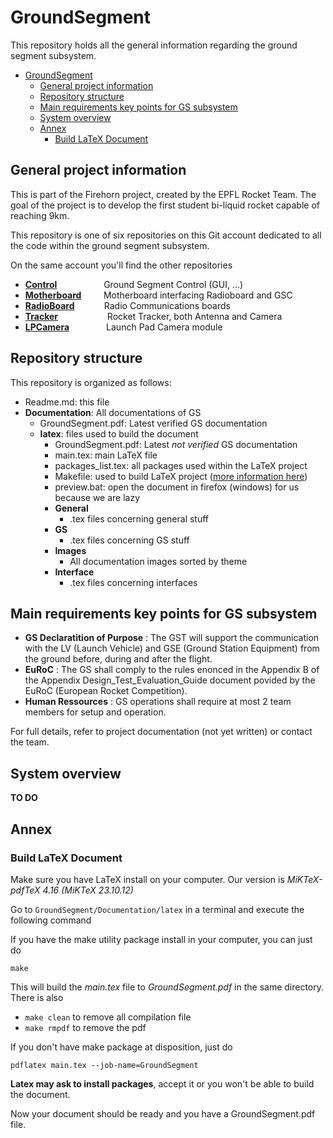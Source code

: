 # GroundSegment
This repository holds all the general information regarding the ground segment subsystem. 

- [GroundSegment](#groundsegment)
  - [General project information](#general-project-information)
  - [Repository structure](#repository-structure)
  - [Main requirements key points for GS subsystem](#main-requirements-key-points-for-gs-subsystem)
  - [System overview](#system-overview)
  - [Annex](#annex)
    - [Build LaTeX Document](#build-latex-document)

## General project information
This is part of the Firehorn project, created by the EPFL Rocket Team. The goal of the project is to develop the first student bi-liquid rocket capable of reaching 9km.

This repository is one of six repositories on this Git account dedicated to all the code within the ground segment subsystem. 

On the same account you'll find the other repositories
- [**Control**](https://github.com/LaGSdeKarlHeinz/LPCamera) &nbsp;&nbsp;&nbsp;&nbsp;&nbsp;&nbsp;&nbsp;&nbsp;&nbsp;&nbsp;&nbsp;&nbsp;&nbsp;&nbsp;&nbsp;&nbsp;&nbsp;&nbsp;Ground Segment Control (GUI, ...) 
- [**Motherboard**](https://github.com/LaGSdeKarlHeinz/Motherboard) &nbsp;&nbsp;&nbsp;&nbsp;&nbsp;&nbsp;&nbsp;&nbsp;Motherboard interfacing Radioboard and GSC
- [**RadioBoard**](https://github.com/LaGSdeKarlHeinz/Radioboard) &nbsp;&nbsp;&nbsp;&nbsp;&nbsp;&nbsp;&nbsp;&nbsp;&nbsp;&nbsp;&nbsp;Radio Communications boards
- [**Tracker**](https://github.com/LaGSdeKarlHeinz/Tracker) &nbsp;&nbsp;&nbsp;&nbsp;&nbsp;&nbsp;&nbsp;&nbsp;&nbsp;&nbsp;&nbsp;&nbsp;&nbsp;&nbsp;&nbsp;&nbsp;&nbsp;&nbsp;&nbsp;Rocket Tracker, both Antenna and Camera
- [**LPCamera**](https://github.com/LaGSdeKarlHeinz/LPCamera) &nbsp;&nbsp;&nbsp;&nbsp;&nbsp;&nbsp;&nbsp;&nbsp;&nbsp;&nbsp;&nbsp;&nbsp;&nbsp;&nbsp;Launch Pad Camera module


## Repository structure

This repository is organized as follows:

- Readme.md: this file
- **Documentation**: All documentations of GS
  - GroundSegment.pdf: Latest verified GS documentation
  - **latex**: files used to build the document
    - GroundSegment.pdf: Latest *not verified* GS documentation
    - main.tex: main LaTeX file
    - packages_list.tex: all packages used within the LaTeX project
    - Makefile: used to build LaTeX project ([more information here](#build-latex-document))
    - preview.bat: open the document in firefox (windows) for us because we are lazy
    - **General**
      - .tex files concerning general stuff
    - **GS**
      - .tex files concerning GS stuff
    - **Images**
      - All documentation images sorted by theme
    - **Interface**
      - .tex files concerning interfaces

## Main requirements key points for GS subsystem
- **GS Declaratition of Purpose** : The GST will support the communication with the LV (Launch Vehicle) and GSE (Ground Station Equipment) from the ground before, during and after the flight.
- **EuRoC** : The GS shall comply to the rules enonced in the Appendix B of the Appendix Design_Test_Evaluation_Guide document povided by the EuRoC (European Rocket Competition).
- **Human Ressources** : GS operations shall require at most 2 team members for setup and operation.

For full details, refer to project documentation (not yet written) or contact the team.


## System overview
**TO DO**

## Annex

### Build LaTeX Document
Make sure you have LaTeX install on your computer.
Our version is *MiKTeX-pdfTeX 4.16 (MiKTeX 23.10.12)*

Go to `GroundSegment/Documentation/latex` in a terminal and execute the following command

If you have the make utility package install in your computer, you can just do 

    make

This will build the *main.tex* file to *GroundSegment.pdf* in the same directory. 
There is also 
- `make clean` to remove all compilation file
- `make rmpdf` to remove the pdf

If you don't have make package at disposition, just do 

    pdflatex main.tex --job-name=GroundSegment

**Latex may ask to install packages**, accept it or you won't be able to build the document.

Now your document should be ready and you have a GroundSegment.pdf file.